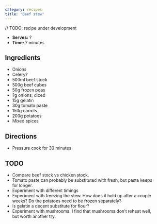```yaml
---
category: recipes
title: "Beef stew"
---
```


// TODO: recipe under development

- **Serves:** ?
- **Time:** ? minutes

## Ingredients

- Onions
- Celery?
- 500ml beef stock
- 500g beef cubes
- 50g frozen peas
- ?g onions; diced
- 15g gelatin
- 30g tomato paste
- 150g carrots
- 200g potatoes
- Mixed spices

## Directions

- Pressure cook for 30 minutes

## TODO

- Compare beef stock vs chicken stock.
- Tomato paste can probably be substituted with fresh, but paste keeps for longer.
- Experiment with different timings
- Experiment with freezing the stew. How does it hold up after a couple weeks?
  Do the potatoes need to be frozen separately?
- Is gelatin a decent substitute for flour? 
- Experiment with mushrooms. I find that mushrooms don't reheat well, but worth another try.
